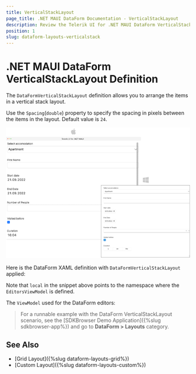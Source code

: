 ```yaml
---
title: VerticalStackLayout
page_title: .NET MAUI DataForm Documentation - VerticalStackLayout
description: Review the Telerik UI for .NET MAUI DataForm VerticalStackLayout option.
position: 1
slug: dataform-layouts-verticalstack
---
```


# .NET MAUI DataForm VerticalStackLayout Definition

The `DataFormVerticalStackLayout` definition allows you to arrange the items in a vertical stack layout.

Use the `Spacing`(`double`) property to specify the spacing in pixels between the items in the layout. Default value is `24`.

![.NET MAUI DataForm Stack Layout Definition](../images/dataform-verticalstack-layout-desktop.png)

Here is the DataForm XAML definition with `DataFormVerticalStackLayout` applied:

<snippet id='dataform-layouts-stack'/>

Note that `local` in the snippet above points to the namespace where the `EditorsViewModel` is defined.

The `ViewModel` used for the DataForm editors:

<snippet id='dataform-editors-model'/>

> For a runnable example with the DataForm VerticalStackLayout scenario, see the [SDKBrowser Demo Application]({%slug sdkbrowser-app%}) and go to **DataForm > Layouts** category.

## See Also

- [Grid Layout]({%slug dataform-layouts-grid%})
- [Custom Layout]({%slug dataform-layouts-custom%})